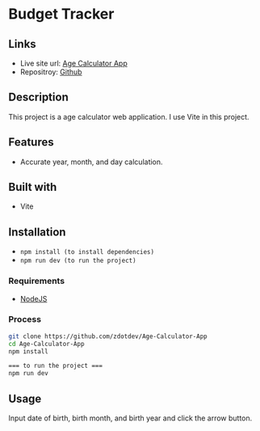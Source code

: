 # Budget Tracker

## Links

- Live site url: [Age Calculator App](https://zdotdev.github.io/Age-Calculator-App/)
- Repositroy: [Github](https://github.com/zdotdev/Age-Calculator-App)

## Description

This project is a age calculator web application. I use Vite in this project.

## Features

- Accurate year, month, and day calculation.

## Built with

- Vite

## Installation

- `npm install (to install dependencies)`
- `npm run dev (to run the project)`

### Requirements

- [NodeJS](https://nodejs.org/en/download)

### Process

```bash
git clone https://github.com/zdotdev/Age-Calculator-App
cd Age-Calculator-App
npm install

=== to run the project ===
npm run dev
```

## Usage

Input date of birth, birth month, and birth year and click the arrow button.
